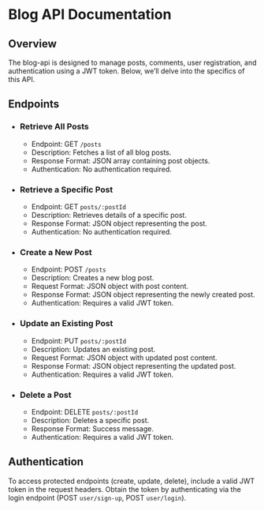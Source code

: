 # Blog API Documentation
## Overview
The blog-api is designed to manage posts, comments, user registration, and authentication using a JWT token. Below, we’ll delve into the specifics of this API.

## Endpoints

- ### Retrieve All Posts
  - Endpoint: GET `/posts`
  - Description: Fetches a list of all blog posts.
  - Response Format: JSON array containing post objects.
  - Authentication: No authentication required.

- ### Retrieve a Specific Post
  - Endpoint: GET `posts/:postId`
  - Description: Retrieves details of a specific post.
  - Response Format: JSON object representing the post.
  - Authentication: No authentication required.

- ### Create a New Post
  - Endpoint: POST `/posts`
  - Description: Creates a new blog post.
  - Request Format: JSON object with post content.
  - Response Format: JSON object representing the newly created post.
  - Authentication: Requires a valid JWT token.

- ### Update an Existing Post
  - Endpoint: PUT `posts/:postId`
  - Description: Updates an existing post.
  - Request Format: JSON object with updated post content.
  - Response Format: JSON object representing the updated post.
  - Authentication: Requires a valid JWT token.

- ### Delete a Post
  - Endpoint: DELETE `posts/:postId`
  - Description: Deletes a specific post.
  - Response Format: Success message.
  - Authentication: Requires a valid JWT token.


## Authentication
To access protected endpoints (create, update, delete), include a valid JWT token in the request headers.
Obtain the token by authenticating via the login endpoint (POST `user/sign-up`, POST `user/login`).
